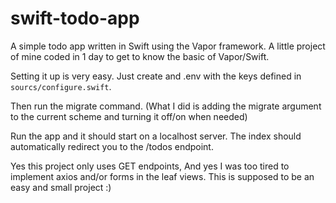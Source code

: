 # swift-todo-app
A simple todo app written in Swift using the Vapor framework. A little project of mine coded in 1 day to get to know the basic of Vapor/Swift.

Setting it up is very easy. Just create and .env with the keys defined in `sourcs/configure.swift`. 

Then run the migrate command. (What I did is adding the migrate argument to the current scheme and turning it off/on when needed)

Run the app and it should start on a localhost server. The index should automatically redirect you to the /todos endpoint.


Yes this project only uses GET endpoints, And yes I was too tired to implement axios and/or forms in the leaf views. This is supposed to be an easy and small project :)
